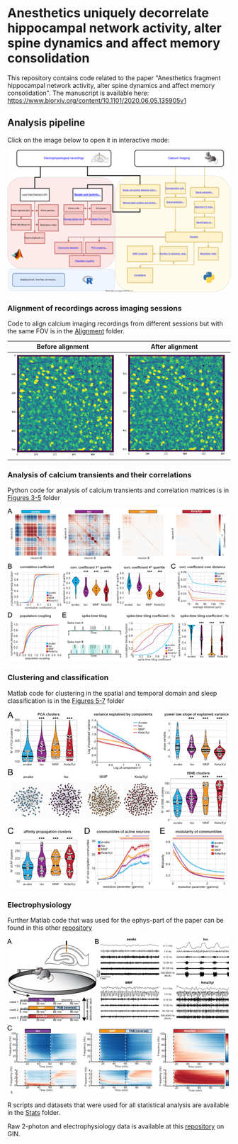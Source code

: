 # Anesthetics uniquely decorrelate hippocampal network activity, alter spine dynamics and affect memory consolidation

This repository contains code related to the paper "Anesthetics fragment hippocampal network activity, alter spine dynamics and affect memory consolidation".
The manuscript is available here: https://www.biorxiv.org/content/10.1101/2020.06.05.135905v1

## Analysis pipeline

Click on the image below to open it in interactive mode: 

[<img src="Yang_Chini_software.svg">](https://formozov.github.io/Yang_Chini_software.html)

### Alignment of recordings across imaging sessions

Code to align calcium imaging recordings from different sessions but with the same FOV is in the [Alignment](https://github.com/mchini/Yang_Chini_et_al/tree/master/Alignment%20Scripts%20(Python)) folder.

Before alignment             |  After alignment
:-------------------------:|:-------------------------:
![](no_alignment.gif)  |  ![](with_alignment.gif)

### Analysis of calcium transients and their correlations

Python code for analysis of calcium transients and correlation matrices is in [Figures 3-5](https://github.com/mchini/Yang_Chini_et_al/tree/master/Figures%203-5%20(Python)) folder

![](correlations_small.png)

### Clustering and classification

Matlab code for clustering in the spatial and temporal domain and sleep classification is in the [Figures 5-7](https://github.com/mchini/Yang_Chini_et_al/tree/master/Figures%205-7%20(MATLAB)) folder

![](clustering.png)

### Electrophysiology

Further Matlab code that was used for the ephys-part of the paper can be found in this other [repository](https://github.com/mchini/HanganuOpatzToolbox)

![](ephys_small.png)

R scripts and datasets that were used for all statistical analysis are available in the [Stats](https://github.com/mchini/Yang_Chini_et_al/tree/master/Stats%20(R)) folder.

Raw 2-photon and electrophysiology data is available at this [repository](https://gin.g-node.org/SW_lab/Anesthesia_CA1/) on GIN.
